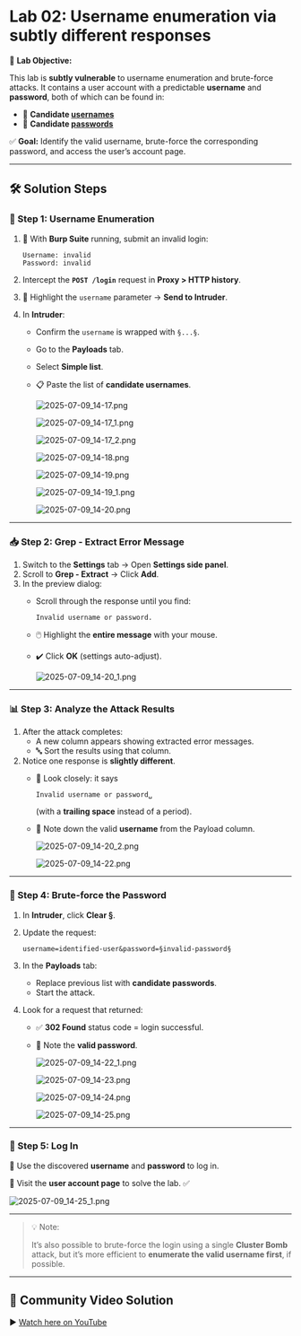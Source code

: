 # Lab 02: Username enumeration via subtly different responses

🧪 **Lab Objective:**

This lab is **subtly vulnerable** to username enumeration and brute-force attacks. It contains a user account with a predictable **username** and **password**, both of which can be found in:

- 📁 **Candidate [usernames](https://portswigger.net/web-security/authentication/auth-lab-usernames)**
- 📁 **Candidate [passwords](https://portswigger.net/web-security/authentication/auth-lab-passwords)**

✅ **Goal:** Identify the valid username, brute-force the corresponding password, and access the user’s account page.

---

## 🛠️ Solution Steps

### 🔎 Step 1: Username Enumeration

1. 🧰 With **Burp Suite** running, submit an invalid login:
    
    ```
    Username: invalid
    Password: invalid
    
    ```
    
2. Intercept the **`POST /login`** request in **Proxy > HTTP history**.
3. 🎯 Highlight the `username` parameter → **Send to Intruder**.
4. In **Intruder**:
    - Confirm the `username` is wrapped with `§...§`.
    - Go to the **Payloads** tab.
    - Select **Simple list**.
    - 📋 Paste the list of **candidate usernames**.
        
        ![2025-07-09_14-17.png](LabImg/2025-07-09_14-17.png)
        
        ![2025-07-09_14-17_1.png](LabImg/2025-07-09_14-17_1.png)
        
        ![2025-07-09_14-17_2.png](LabImg/2025-07-09_14-17_2.png)
        
        ![2025-07-09_14-18.png](LabImg/2025-07-09_14-18.png)
        
        ![2025-07-09_14-19.png](LabImg/2025-07-09_14-19.png)
        
        ![2025-07-09_14-19_1.png](LabImg/2025-07-09_14-19_1.png)
        
        ![2025-07-09_14-20.png](LabImg/2025-07-09_14-20.png)
        

---

### 📥 Step 2: Grep - Extract Error Message

1. Switch to the **Settings** tab → Open **Settings side panel**.
2. Scroll to **Grep - Extract** → Click **Add**.
3. In the preview dialog:
    - Scroll through the response until you find:
        
        ```
        Invalid username or password.
        
        ```
        
    - 🖱️ Highlight the **entire message** with your mouse.
    - ✔️ Click **OK** (settings auto-adjust).
        
        ![2025-07-09_14-20_1.png](LabImg/2025-07-09_14-20_1.png)
        

---

### 📊 Step 3: Analyze the Attack Results

1. After the attack completes:
    - A new column appears showing extracted error messages.
    - 🔤 Sort the results using that column.
2. Notice one response is **slightly different**.
    - 🧐 Look closely: it says
        
        ```
        Invalid username or password␣
        
        ```
        
        (with a **trailing space** instead of a period).
        
    - 📌 Note down the valid **username** from the Payload column.
        
        ![2025-07-09_14-20_2.png](LabImg/2025-07-09_14-20_2.png)
        
        ![2025-07-09_14-22.png](LabImg/2025-07-09_14-22.png)
        

---

### 🔐 Step 4: Brute-force the Password

1. In **Intruder**, click **Clear §**.
2. Update the request:
    
    ```
    username=identified-user&password=§invalid-password§
    
    ```
    
3. In the **Payloads** tab:
    - Replace previous list with **candidate passwords**.
    - Start the attack.
4. Look for a request that returned:
    - ✅ **302 Found** status code = login successful.
    - 📌 Note the **valid password**.
        
        ![2025-07-09_14-22_1.png](LabImg/2025-07-09_14-22_1.png)
        
        ![2025-07-09_14-23.png](LabImg/2025-07-09_14-23.png)
        
        ![2025-07-09_14-24.png](LabImg/2025-07-09_14-24.png)
        
        ![2025-07-09_14-25.png](LabImg/2025-07-09_14-25.png)
        

---

### 🚪 Step 5: Log In

🔑 Use the discovered **username** and **password** to log in.

📂 Visit the **user account page** to solve the lab. ✅

![2025-07-09_14-25_1.png](LabImg/2025-07-09_14-25_1.png)

---

> 💡 Note:
> 
> 
> It’s also possible to brute-force the login using a single **Cluster Bomb** attack, but it’s more efficient to **enumerate the valid username first**, if possible.
> 

---

## 🎥 Community Video Solution

▶️ [Watch here on YouTube](https://youtu.be/1pZTGqBgejU)